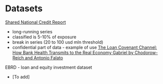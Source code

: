 # Datasets


[Shared National Credit Report](https://www.occ.treas.gov/publications-and-resources/publications/shared-national-credit-report/files/shared-national-credit-report-2019.html)

- long-running series 
- classified is 5-10% of exposure
- break in series (20 to 100 usd mln threshold)
- confidential part of data - example of use  [The Loan Covenant Channel: How Bank Health Transmits to the Real Economy Gabriel by Chodorow-Reich and Antonio Falato](https://scholar.harvard.edu/files/chodorow-reich/files/covenant_channel.pdf)


EBRD - loan and equity investment dataset

- [To add]




